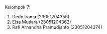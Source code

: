 Kelompok 7:
1. Dedy Irama (23051204356)
2. Elsa Mutiara (23051204362)
3. Rafi Arnandha Pramudianto (23051204374)
